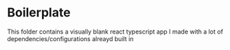 # Boilerplate

This folder contains a visually blank react typescript app I made with a lot of dependencies/configurations alreayd built in



